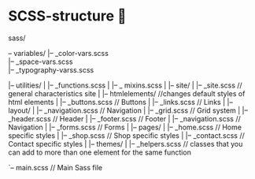 # SCSS-structure 🌸
sass/

– variables/
   |– _color-vars.scss    
   |– _space-vars.scss    
   |– _typography-varss.scss  

|– utilities/
|   |– _functions.scss 
|   |– _ mixins.scss 
|
|– site/
|   |– _site.scss         // general characteristics site
|
|– htmlelements/ //changes default styles of html elements
|   |– _buttons.scss      // Buttons
|   |– _links.scss        // Links
|
|– layout/
|   |– _navigation.scss   // Navigation
|   |– _grid.scss         // Grid system
|   |– _header.scss       // Header
|   |– _footer.scss       // Footer
|   |– _navigation.scss   // Navigation
|   |– _forms.scss        // Forms
|
|– pages/
|   |– _home.scss         // Home specific styles
|   |– _shop.scss        // Shop specific styles
|   |– _contact.scss      // Contact specific styles
|
|– themes/
|   |– _helpers.scss        // classes that you can add to more than one element for the same function

`– main.scss              // Main Sass file
